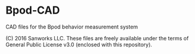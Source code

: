 # Bpod-CAD
CAD files for the Bpod behavior measurement system

(C) 2016 Sanworks LLC. These files are freely available under the terms of General Public License v3.0 (enclosed with this repository).
